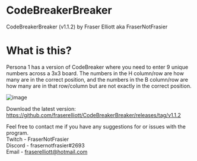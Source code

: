 # CodeBreakerBreaker

CodeBreakerBreaker (v1.1.2) by Fraser Elliott aka FraserNotFrasier

# What is this?

Persona 1 has a version of CodeBreaker where you need to enter 9 unique numbers across a 3x3 board. The numbers in the H column/row are how many are in the correct position, and the numbers in the B column/row are how many are in that row/column but are not exactly in the correct position.

![image](https://user-images.githubusercontent.com/2152517/154847163-08ff09fa-a702-43df-a4e8-42b007f4d6ab.png)

Download the latest version:
https://github.com/fraserelliott/CodeBreakerBreaker/releases/tag/v1.1.2

Feel free to contact me if you have any suggestions for or issues with the program.<br>
Twitch - FraserNotFrasier<br>
Discord - frasernotfrasier#2693<br>
Email - fraserelliott@hotmail.com
